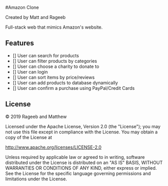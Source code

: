 #Amazon Clone

Created by Matt and Rageeb

Full-stack web that mimics Amazon's website.

## Features
- [] User can search for products
- [] User can filter products by categories
- [] User can choose a charity to donate to
- [] User can login
- [] User can sort items by price/reviews
- [] User can add products to database dynamically
- [] User can confirm a purchase using PayPal/Credit Cards

## License
© 2019 Rageeb and Matthew

Licensed under the Apache License, Version 2.0 (the "License"); you may not use this file except in compliance with the License. You may obtain a copy of the License at

http://www.apache.org/licenses/LICENSE-2.0

Unless required by applicable law or agreed to in writing, software distributed under the License is distributed on an "AS IS" BASIS, WITHOUT WARRANTIES OR CONDITIONS OF ANY KIND, either express or implied. See the License for the specific language governing permissions and limitations under the License.
